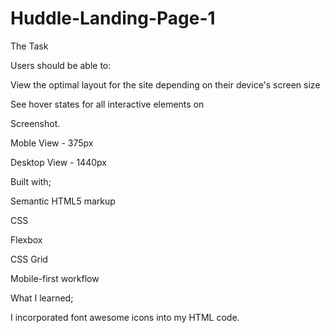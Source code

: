 # Huddle-Landing-Page-1

The Task

Users should be able to:

View the optimal layout for the site depending on their device's screen size

See hover states for all interactive elements on 

Screenshot.

Moble View - 375px



Desktop View - 1440px






Built with;

Semantic HTML5 markup

CSS  

Flexbox

CSS Grid

Mobile-first workflow

What I learned;

 I incorporated font awesome icons into my HTML code.

